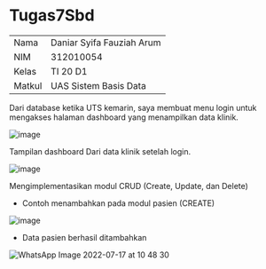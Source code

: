 # Tugas7Sbd
<table>
  <tr>
    <td>Nama</td>
    <td>Daniar Syifa Fauziah Arum</td>
  </tr>
  <tr>
    <td>NIM</td>
    <td>312010054</td>
  </tr>
  <tr>
    <td>Kelas</td>
    <td>TI 20 D1</td>
  </tr>
  <tr>
    <td>Matkul</td>
    <td> UAS Sistem Basis Data</td>
  </tr>
</table>

Dari database ketika UTS kemarin, saya membuat menu login untuk mengakses halaman dashboard yang menampilkan data klinik.

![image](https://user-images.githubusercontent.com/101815570/179382645-c25c8bf5-309c-4af9-8c14-a2c284eb0e35.png)

Tampilan dashboard Dari data klinik setelah login. 

![image](https://user-images.githubusercontent.com/101815570/179382704-dec95f7e-305a-4ced-9f5e-c4211631198c.png)

Mengimplementasikan modul CRUD (Create, Update, dan Delete)

- Contoh menambahkan pada modul pasien (CREATE)

![image](https://user-images.githubusercontent.com/101815570/179382949-f54f7b18-1d2a-4429-b596-eec7885b2139.png)

- Data pasien berhasil ditambahkan

![WhatsApp Image 2022-07-17 at 10 48 30](https://user-images.githubusercontent.com/101815570/179383058-5c1083fc-04d0-465e-ae1f-813f8fe3d89d.jpeg)

























